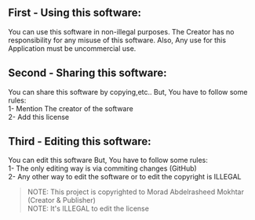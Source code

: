 ## First - Using this software:
You can use this software in non-illegal purposes. The Creator has no responsibility for any misuse of this software. Also, Any use for this Application must be uncommercial use.
## Second - Sharing this software:
You can share this software by copying,etc.. But, You have to follow some rules:<br>
1- Mention The creator of the software<br>
2- Add this license
## Third - Editing this software:
You can edit this software But, You have to follow some rules:<br>
1- The only editing way is via commiting changes (GitHub)<br>
2- Any other way to edit the software or to edit the copyright is ILLEGAL<br>
> NOTE: This project is copyrighted to Morad Abdelrasheed Mokhtar (Creator & Publisher)<br>
> NOTE: It's ILLEGAL to edit the license
